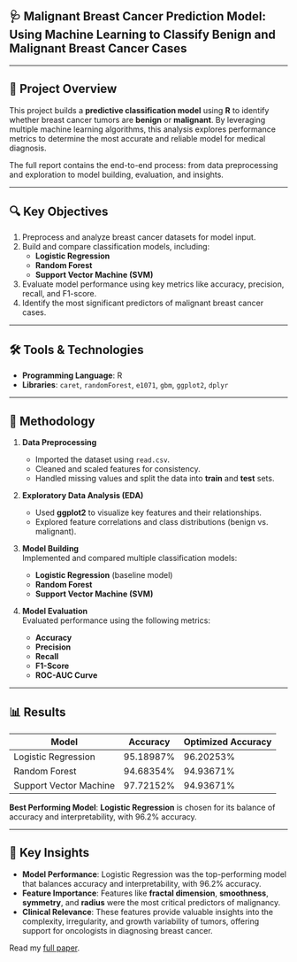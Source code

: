## 🩺 Malignant Breast Cancer Prediction Model: Using Machine Learning to Classify Benign and Malignant Breast Cancer Cases
---
## 🚀 **Project Overview**  
This project builds a **predictive classification model** using **R** to identify whether breast cancer tumors are **benign** or **malignant**. By leveraging multiple machine learning algorithms, this analysis explores performance metrics to determine the most accurate and reliable model for medical diagnosis.

The full report contains the end-to-end process: from data preprocessing and exploration to model building, evaluation, and insights.

---

## 🔍 **Key Objectives**  
1. Preprocess and analyze breast cancer datasets for model input.  
2. Build and compare classification models, including:  
   - **Logistic Regression**  
   - **Random Forest**  
   - **Support Vector Machine (SVM)**  
3. Evaluate model performance using key metrics like accuracy, precision, recall, and F1-score.  
4. Identify the most significant predictors of malignant breast cancer cases.  

---
## 🛠️ **Tools & Technologies**  
- **Programming Language**: R  
- **Libraries**: `caret`, `randomForest`, `e1071`, `gbm`, `ggplot2`, `dplyr`  

--- 
## 🧩 **Methodology**  

1. **Data Preprocessing**  
   - Imported the dataset using `read.csv`.  
   - Cleaned and scaled features for consistency.  
   - Handled missing values and split the data into **train** and **test** sets.

2. **Exploratory Data Analysis (EDA)**  
   - Used **ggplot2** to visualize key features and their relationships.  
   - Explored feature correlations and class distributions (benign vs. malignant).

3. **Model Building**  
   Implemented and compared multiple classification models:  
   - **Logistic Regression** (baseline model)  
   - **Random Forest**  
   - **Support Vector Machine (SVM)**   

4. **Model Evaluation**  
   Evaluated performance using the following metrics:  
   - **Accuracy**  
   - **Precision**  
   - **Recall**  
   - **F1-Score**  
   - **ROC-AUC Curve**
---

## 📊 **Results**  

| **Model**                | **Accuracy** | **Optimized Accuracy** |
|--------------------------|--------------|------------------------|
| Logistic Regression      | 95.18987%    | 96.20253%              |
| Random Forest            | 94.68354%    | 94.93671%              |
| Support Vector Machine   | 97.72152%    | 94.93671%              |


**Best Performing Model**: **Logistic Regression** is chosen for its balance of accuracy and interpretability, with 96.2% accuracy.

---

## 🔑 **Key Insights**  
- **Model Performance**: Logistic Regression was the top-performing model that balances accuracy and interpretability, with 96.2% accuracy.  
- **Feature Importance**: Features like **fractal dimension**, **smoothness**, **symmetry**, and **radius** were the most critical predictors of malignancy.  
- **Clinical Relevance**: These features provide valuable insights into the complexity, irregularity, and growth variability of tumors, offering support for oncologists in diagnosing breast cancer.


Read my [full paper](https://drive.google.com/file/d/1tUAjJn_6ZYH8GinAMr3lNKdx_RlYK2q-/view).
